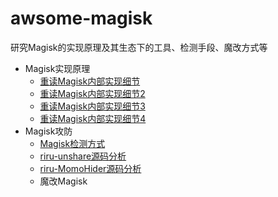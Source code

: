 # awsome-magisk

研究Magisk的实现原理及其生态下的工具、检测手段、魔改方式等

- Magisk实现原理
    - [重读Magisk内部实现细节](https://github.com/tcc0lin/awsome-magisk/blob/main/%E9%87%8D%E8%AF%BBMagisk%E5%86%85%E9%83%A8%E5%AE%9E%E7%8E%B0%E7%BB%86%E8%8A%82.md)
    - [重读Magisk内部实现细节2](https://github.com/tcc0lin/awsome-magisk/blob/main/%E9%87%8D%E8%AF%BBMagisk%E5%86%85%E9%83%A8%E5%AE%9E%E7%8E%B0%E7%BB%86%E8%8A%822.md)
    - [重读Magisk内部实现细节3](https://github.com/tcc0lin/awsome-magisk/blob/main/%E9%87%8D%E8%AF%BBMagisk%E5%86%85%E9%83%A8%E5%AE%9E%E7%8E%B0%E7%BB%86%E8%8A%823.md)
    - [重读Magisk内部实现细节4](https://github.com/tcc0lin/awsome-magisk/blob/main/%E9%87%8D%E8%AF%BBMagisk%E5%86%85%E9%83%A8%E5%AE%9E%E7%8E%B0%E7%BB%86%E8%8A%824.md)
- Magisk攻防
    - [Magisk检测方式](https://github.com/tcc0lin/awsome-magisk/blob/main/Magisk%E6%A3%80%E6%B5%8B%E6%96%B9%E5%BC%8F.md)
    - [riru-unshare源码分析](https://github.com/tcc0lin/awsome-magisk/blob/main/riru-unshare%E6%BA%90%E7%A0%81%E5%88%86%E6%9E%90.md)
    - [riru-MomoHider源码分析](https://github.com/tcc0lin/awsome-magisk/blob/main/riru-MomoHider%E6%BA%90%E7%A0%81%E5%88%86%E6%9E%90.md)
    - 魔改Magisk
